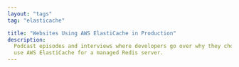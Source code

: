 ```yaml
---
layout: "tags"
tag: "elasticache"

title: "Websites Using AWS ElastiCache in Production"
description:
  Podcast episodes and interviews where developers go over why they chose to
  use AWS ElastiCache for a managed Redis server.
---
```

